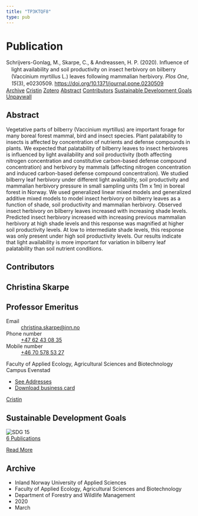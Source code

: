```yaml
---
title: "TP3KTQF8"
type: pub
---
```

<h1>Publication</h1>
<article id="csl-bib-container-TP3KTQF8" class="csl-bib-container">
  <div class="csl-bib-body" style="line-height: 1.35; padding-left: 1em; text-indent:-1em;">
  <div class="csl-entry">Schrijvers-Gonlag, M., Skarpe, C., &amp; Andreassen, H. P. (2020). Influence of light availability and soil productivity on insect herbivory on bilberry (Vaccinium myrtillus&#xA0;L.) leaves following mammalian herbivory. <i>Plos One</i>, <i>15</i>(3), e0230509. <a href="https://doi.org/10.1371/journal.pone.0230509">https://doi.org/10.1371/journal.pone.0230509</a></div>
</div>
  <div class="csl-bib-buttons">
    <a href="#taxonomy-article-TP3KTQF8" class="csl-bib-button">Archive</a>
    <a href="https://app.cristin.no/results/show.jsf?id=1804094" alt="Cristin URL" class="csl-bib-button">Cristin</a>
    <a href="http://zotero.org/groups/5402882/items/TP3KTQF8" alt="Zotero URL" class="csl-bib-button">Zotero</a>
    <a href="#abstract-article-TP3KTQF8" class="csl-bib-button">Abstract</a>
    <a href="#contributors-article-TP3KTQF8" class="csl-bib-button">Contributors</a>
    <a href="#sdg-article-TP3KTQF8" class="csl-bib-button">Sustainable Development Goals</a>
    <a href="https://journals.plos.org/plosone/article/file?id=10.1371/journal.pone.0230509&amp;type=printable" class="csl-bib-button">Unpaywall</a>
  </div>
  <div id="csl-bib-meta-container-TP3KTQF8"></div>
</article>
<div id="csl-bib-meta-TP3KTQF8" class="csl-bib-meta">
  <article id="abstract-article-TP3KTQF8" class="abstract-article">
    <h1>Abstract</h1>
    Vegetative parts of bilberry (Vaccinium myrtillus) are important forage for many boreal forest mammal, bird and insect species. Plant palatability to insects is affected by concentration of nutrients and defense compounds in plants. We expected that palatability of bilberry leaves to insect herbivores is influenced by light availability and soil productivity (both affecting nitrogen concentration and constitutive carbon-based defense compound concentration) and herbivory by mammals (affecting nitrogen concentration and induced carbon-based defense compound concentration). We studied bilberry leaf herbivory under different light availability, soil productivity and mammalian herbivory pressure in small sampling units (1m x 1m) in boreal forest in Norway. We used generalized linear mixed models and generalized additive mixed models to model insect herbivory on bilberry leaves as a function of shade, soil productivity and mammalian herbivory. Observed insect herbivory on bilberry leaves increased with increasing shade levels. Predicted insect herbivory increased with increasing previous mammalian herbivory at high shade levels and this response was magnified at higher soil productivity levels. At low to intermediate shade levels, this response was only present under high soil productivity levels. Our results indicate that light availability is more important for variation in bilberry leaf palatability than soil nutrient conditions.
  </article>
  <article id="contributors-article-TP3KTQF8" class="contributors-article">
    <h1>Contributors</h1>
    <div class="personas"> <div class="vrtx-hinn-person-card"> <div class="photo"> <i class="lar la-user-circle missing-person"></i> </div> <div class="info"> <hgroup><h1>Christina Skarpe</h1> <h2>Professor Emeritus</h2> </hgroup><dl> <dt>Email</dt> <dd> <a href="mailto:christina.skarpe@inn.no">christina.skarpe@inn.no</a> </dd> <dt>Phone number</dt> <dd><a href="tel:+4762430835"> +47 62 43 08 35 </a></dd> <dt>Mobile number</dt> <dd><a href="tel:+46705785327"> +46 70 578 53 27 </a></dd> </dl> <p> Faculty of Applied Ecology, Agricultural Sciences and Biotechnology<br> Campus Evenstad </p> <ul class="vrtx-hinn-links"> <li><a href="https://www.inn.no/english/find-an-employee/christina-skarpe.html#vrtx-hinn-addresses">See Addresses</a></li> <li><a href="https://www.inn.no/english/find-an-employee/christina-skarpe.html?vrtx=vcf">Download business card</a></li> </ul> </div> </div> <a href="https://app.cristin.no/persons/show.jsf?id=328270" alt="Cristin URL" class="personas-cristin">Cristin</a> </div>
  </article>
  <article id="sdg-article-TP3KTQF8" class="sdg-article">
    <h1>Sustainable Development Goals</h1>
    <div class="sdg-container"><div id="sdg15" class="sdg"> <img src="{{< params subfolder >}}images/sdg/sdg15_en.png" class="image" alt="SDG 15"> <div class="sdg-overlay"> <a href="{{< params subfolder >}}en/archive/?sdg=15#archive" class="sdg-publication-count"><span>6</span> Publications</a> <p><a href="https://sdgs.un.org/goals/goal15" class="sdg-read-more">Read More</a></p> </div> </div></div>
  </article>
  <article id="taxonomy-article-TP3KTQF8" class="taxonomy-article">
    <h1>Archive</h1>
    <ul>
      <li>Inland Norway University of Applied Sciences</li>
      <li>Faculty of Applied Ecology, Agricultural Sciences and Biotechnology</li>
      <li>Department of Forestry and Wildlife Management</li>
      <li>2020</li>
      <li>March</li>
    </ul>
  </article>
</div>
